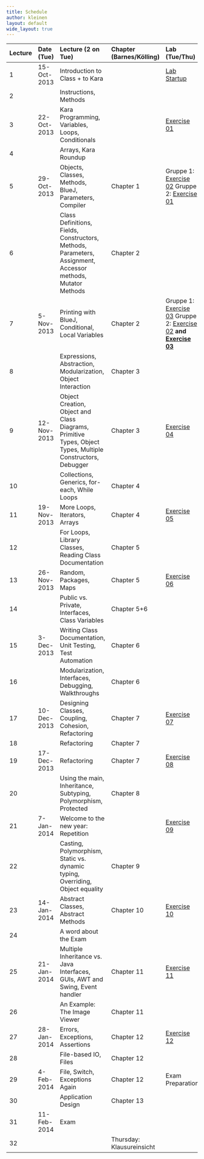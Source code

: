 ```yaml
---
title: Schedule
author: kleinen
layout: default
wide_layout: true
---
```



| Lecture | Date (Tue)  | Lecture (2 on Tue)                                                                                          | Chapter (Barnes/Kölling)  | Lab (Tue/Thu)                                                                             |
|:--------|:------------|:------------------------------------------------------------------------------------------------------------|:--------------------------|:------------------------------------------------------------------------------------------|
| 1       | 15-Oct-2013 | Introduction to Class + to Kara                                                                             |                           | [Lab Startup](../labs/exercise-00)                                                        |
| 2       |             | Instructions, Methods                                                                                       |                           |                                                                                           |
| 3       | 22-Oct-2013 | Kara Programming, Variables, Loops, Conditionals                                                            |                           | [Exercise 01](../labs/exercise-01)                                                        |
| 4       |             | Arrays, Kara Roundup                                                                                        |                           |                                                                                           |
| 5       | 29-Oct-2013 | Objects, Classes, Methods, BlueJ, Parameters,  Compiler                                                     | Chapter 1                 | Gruppe 1: [Exercise 02](../labs/exercise-02) Gruppe 2: [Exercise 01](../labs/exercise-01) |
| 6       |             | Class Definitions, Fields, Constructors, Methods, Parameters, Assignment, Accessor methods, Mutator Methods | Chapter 2                 |                                                                                           |
| 7       | 5-Nov-2013  | Printing with BlueJ, Conditional, Local Variables                                                           | Chapter 2                 | Gruppe 1: [Exercise 03][3] Gruppe 2: [Exercise 02][2] **and [Exercise 03][3]**            |
| 8       |             | Expressions, Abstraction, Modularization, Object Interaction                                                | Chapter 3                 |                                                                                           |
| 9       | 12-Nov-2013 | Object Creation, Object and Class Diagrams, Primitive Types, Object Types, Multiple Constructors, Debugger  | Chapter 3                 | [Exercise 04](../labs/exercise-04)                                                        |
| 10      |             | Collections, Generics, for-each, While Loops                                                                | Chapter 4                 |                                                                                           |
| 11      | 19-Nov-2013 | More Loops, Iterators, Arrays                                                                               | Chapter 4                 | [Exercise 05](../labs/exercise-05)                                                        |
| 12      |             | For Loops, Library Classes, Reading Class Documentation                                                     | Chapter 5                 |                                                                                           |
| 13      | 26-Nov-2013 | Random, Packages, Maps                                                                                      | Chapter 5                 | [Exercise 06](../labs/exercise-06)                                                        |
| 14      |             | Public vs. Private, Interfaces, Class Variables                                                             | Chapter 5+6               |                                                                                           |
| 15      | 3-Dec-2013  | Writing Class Documentation, Unit Testing, Test Automation                                                  | Chapter 6                 |                                                                                           |
| 16      |             | Modularization, Interfaces, Debugging, Walkthroughs                                                         | Chapter 6                 |                                                                                           |
| 17      | 10-Dec-2013 | Designing Classes, Coupling, Cohesion, Refactoring                                                          | Chapter 7                 | [Exercise 07](../labs/exercise-07)                                                        |
| 18      |             | Refactoring                                                                                                 | Chapter 7                 |                                                                                           |
| 19      | 17-Dec-2013 | Refactoring                                                                                                 | Chapter 7                 | [Exercise 08](../labs/exercise-08)                                                        |
| 20      |             | Using the main, Inheritance, Subtyping, Polymorphism, Protected                                             | Chapter 8                 |                                                                                           |
| 21      | 7-Jan-2014  | Welcome to the new year: Repetition                                                                         |                           | [Exercise 09](../labs/exercise-09)                                                        |
| 22      |             | Casting, Polymorphism, Static vs. dynamic typing, Overriding, Object equality                               | Chapter 9                 |                                                                                           |
| 23      | 14-Jan-2014 | Abstract Classes, Abstract Methods                                                                          | Chapter 10                | [Exercise 10](../labs/exercise-10)                                                        |
| 24      |             | A word about the Exam                                                                                       |                           |                                                                                           |
| 25      | 21-Jan-2014 | Multiple Inheritance vs. Java Interfaces,  GUIs, AWT and Swing, Event handler                               | Chapter 11                | [Exercise 11](../labs/exercise-11)                                                        |
| 26      |             | An Example: The Image Viewer                                                                                | Chapter 11                |                                                                                           |
| 27      | 28-Jan-2014 | Errors, Exceptions, Assertions                                                                              | Chapter 12                | [Exercise 12](../labs/exercise-12)                                                        |
| 28      |             | File-based IO, Files                                                                                        | Chapter 12                |                                                                                           |
| 29      | 4-Feb-2014  | File, Switch, Exceptions Again                                                                              | Chapter 12                | Exam Preparation                                                                          |
| 30      |             | Application Design                                                                                          | Chapter 13                |                                                                                           |
| 31      | 11-Feb-2014 | Exam                                                                                                        |                           |                                                                                           |
| 32      |             |                                                                                                             | Thursday: Klausureinsicht |                                                                                           |


[2]: ../labs/exercise-02
[3]: ../labs/exercise-03
